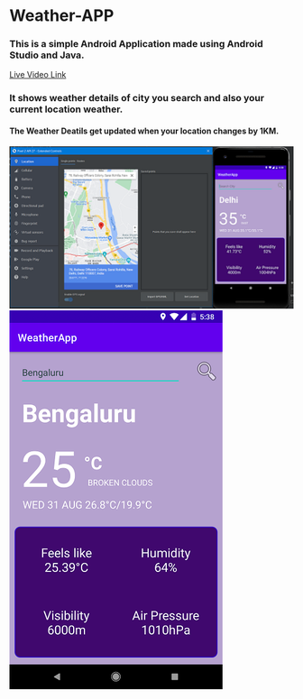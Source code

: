 # Weather-APP
### This is a simple Android Application made using Android Studio and Java.

[Live Video Link](https://www.youtube.com/shorts/u24Ft3weTpQ)

### It shows weather details of city you search and also your current location weather.
#### The Weather Deatils get updated when your location changes by 1KM.

<img src="img/img1.png"> <br/>
<img src="img/img2.png"> <br/>
